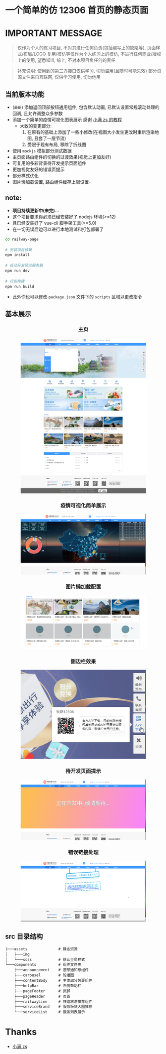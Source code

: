 # 一个简单的仿 12306 首页的静态页面

# IMPORTANT MESSAGE

> 仅作为个人的练习项目, 不对其进行任何负责(包括编写上的缺陷等), 页面样式/布局/LOGO 复用/模仿等仅作为个人练习上的模仿, 不进行任何商业/版权上的使用, 望悉知!!!, 综上, 不对本项目负任何的责任

> 补充说明:
> 使用到的第三方接口仅供学习, 切勿滥用(且随时可能失效)
> 部分资源文件来自互联网, 仅供学习使用, 切勿他用

## 当前版本功能

- (`最新`) 添加返回顶部按钮通用组件, 包含默认动画, 已默认设置常规滚动处理的回调, 且允许调整众多参数
- 添加一个简单的疫情可视化图表展示 感谢 [小满 zs 的教程]("https://www.bilibili.com/video/BV1dS4y1y7vd?p=70&spm_id_from=333.880.my_history.page.click&vd_source=68720e34574ae6c7d6a143d6c92bdac7")
  - 大致的变更部分:
    1. 在原有的基础上添加了一些小修改(在视图大小发生更改时重新渲染地图, 且套了一层节流)
    2. 受限于现有布局, 移除了折线图
- 使用 `mockjs` 模拟部分测试数据
- 主页面路由组件的切换的过渡效果(视觉上更加友好)
- 可复用的多彩背景待开发提示页面组件
- 更加视觉友好的错误页提示
- 部分样式优化
- 图片懒加载设置, 路由组件缓存上限设置-

## note:

- **项目持续更新中(未完)...**
- 这个项目要求你必须已经安装好了 nodejs 环境(>=12)
- 且已经安装好了 vue-cli 脚手架工具(>=5.0)
- 在一切无误后边可以进行本地测试和打包部署了

```sh
cd railway-page

# 安装项目依赖
npm install

# 启动开发预览服务器
npm run dev

# 打包构建
npm run build
```

- 此外你也可以修改 `package.json` 文件下的 `scripts` 区域以更改指令

## 基本展示

<div align="center">
<h3>主页</h3>
<img src=".assets/main-page.jpeg" alt="图片貌似没加载出来..." width="80%" />

<h3>疫情可视化简单展示</h3>
<img src=".assets/echarts-map-example.png" alt="图片貌似没加载出来..." width="80%" />

<h3>图片懒加载配置</h3>
<img src=".assets/loading-hint.png" alt="图片貌似没加载出来..." width="80%" />

<h3>侧边栏效果</h3>
<img src=".assets/right-side-bar.png" alt="图片貌似没加载出来..." width="80%" />

<h3>待开发页面提示</h3>
<img src=".assets/wait-develop-hint.png" alt="图片貌似没加载出来..." width="80%" />

<h3>错误链接处理</h3>
<img src=".assets/not-found-hint.png" alt="图片貌似没加载出来..." width="80%" />
</div>

## src 目录结构

```txt
├───assets              # 静态资源
│   ├───img
│   └───scss            # 默认全局样式
└───components          # 组件文件夹
    ├───announcement    # 底部通知想组件
    ├───carousel        # 轮播图
    ├───contentBody     # 主体部分包裹组件
    ├───helpBar         # 右侧帮助栏
    ├───pageFooter      # 页脚
    ├───pageHeader      # 页首
    ├───railwayLine     # 铁路旅游推荐组件
    ├───serviceBrand    # 服务板块大图推荐
    └───serviceList     # 服务列表展示
```

# Thanks

- [小满 zs](https://blog.csdn.net/qq1195566313?type=blog)
